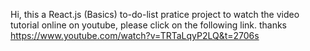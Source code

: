 Hi, this a React.js (Basics) to-do-list pratice project 
to watch the video tutorial online on youtube, please click on the following link. thanks 
https://www.youtube.com/watch?v=TRTaLqyP2LQ&t=2706s
